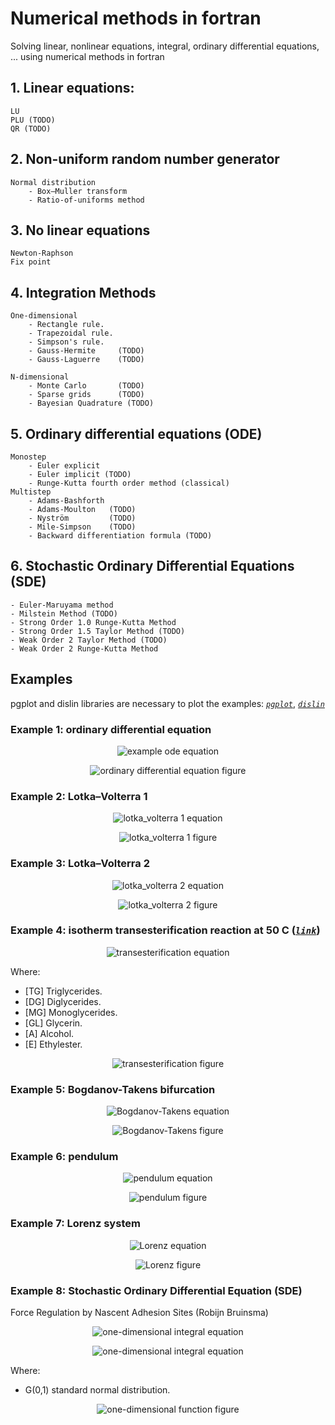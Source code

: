 # Numerical methods in fortran
Solving linear, nonlinear equations, integral, ordinary differential equations, ... using numerical methods in fortran

## 1. Linear equations:
    LU
    PLU (TODO)
    QR (TODO)

## 2. Non-uniform random number generator
    Normal distribution
        - Box–Muller transform
        - Ratio-of-uniforms method

## 3. No linear equations
    Newton-Raphson
    Fix point

## 4. Integration Methods
    One-dimensional
        - Rectangle rule.
        - Trapezoidal rule.
        - Simpson's rule.   
        - Gauss-Hermite     (TODO)
        - Gauss-Laguerre    (TODO)

    N-dimensional
        - Monte Carlo       (TODO)
        - Sparse grids      (TODO)
        - Bayesian Quadrature (TODO)

## 5. Ordinary differential equations (ODE)
    Monostep
        - Euler explicit
        - Euler implicit (TODO)
        - Runge-Kutta fourth order method (classical)
    Multistep
        - Adams-Bashforth
        - Adams-Moulton   (TODO)
        - Nyström         (TODO)
        - Mile-Simpson    (TODO)
        - Backward differentiation formula (TODO)

## 6. Stochastic Ordinary Differential Equations (SDE)
    - Euler-Maruyama method
    - Milstein Method (TODO)
    - Strong Order 1.0 Runge-Kutta Method 
    - Strong Order 1.5 Taylor Method (TODO)
    - Weak Order 2 Taylor Method (TODO)
    - Weak Order 2 Runge-Kutta Method

## Examples
pgplot and dislin libraries are necessary to plot the examples:
*[`pgplot`](http://www.astro.caltech.edu/~tjp/pgplot/)*, *[`dislin`](http://www.mps.mpg.de/dislin)*


### Example 1: ordinary differential equation

<p align="center">
  <img src="http://latex.codecogs.com/gif.latex?%5Cleft%5C%7B%5Cbegin%7Bmatrix%7D%20%26%5Cfrac%7Bdy_1%7D%7Bdt%7D%20%3D%20t&plus;y_1%20%5C%3A%5C%3A%5C%3A%5C%3A%5C%3A%5C%3A%20%26%200%20%5Cleq%20t%20%5Cleq%201%5C%5C%20%26%5Cfrac%7Bdy_2%7D%7Bdt%7D%20%3D%20-y_3-y_2-t%5C%5C%20%26%5Cfrac%7Bdy_3%7D%7Bdt%7D%20%3D%20t-y_1&plus;y_3%5C%5C%20%26y_1%280%29%20%3D%201%20%5C%5C%20%26y_2%280%29%20%3D%201%20%5C%5C%20%26y_3%280%29%20%3D%201%20%5Cend%7Bmatrix%7D%5Cright." alt="example ode equation"/>
</p>

<p align="center">
  <img src="https://github.com/planelles20/numerical_methods_fortran/blob/master/img/plot1.png?raw=true" alt="ordinary differential equation figure"/>
</p>

### Example 2: Lotka–Volterra 1

<p align="center">
  <img src="http://latex.codecogs.com/gif.latex?%5Cleft%5C%7B%5Cbegin%7Bmatrix%7D%20%26%5Cfrac%7Bdy_1%7D%7Bdt%7D%20%3D%200.1y_1-0.02y_1y_2%20%5C%5C%20%26%5Cfrac%7Bdy_2%7D%7Bdt%7D%20%3D%20-0.3y_2&plus;0.01y_1y_2%5C%5C%20%26y_1%280%29%20%3D%2010%20%5C%5C%20%26y_2%280%29%20%3D%205%20%5Cend%7Bmatrix%7D%5Cright." alt="lotka_volterra 1 equation"/>
</p>

<p align="center">
  <img src="https://github.com/planelles20/numerical_methods_fortran/blob/master/img/lotka_volterra1.png?raw=true" alt="lotka_volterra 1 figure"/>
</p>

### Example 3: Lotka–Volterra 2

<p align="center">
  <img src="http://latex.codecogs.com/gif.latex?%5Cleft%5C%7B%5Cbegin%7Bmatrix%7D%20%26%5Cfrac%7Bdy_1%7D%7Bdt%7D%20%3D%200.1y_1-0.001y_1%5E2-0.02y_1y_2%20%5C%3A%5C%3A%5C%3A%5C%3A%5C%3A%5C%3A%20%26%200%20%5Cleq%20t%20%5Cleq%20440%5C%5C%20%26%5Cfrac%7Bdy_2%7D%7Bdt%7D%20%3D%20-0.4y_2&plus;0.02y_1y_2%5C%5C%20%26y_2%280%29%20%3D%2010%20%5C%5C%20%26y_3%280%29%20%3D%205%20%5Cend%7Bmatrix%7D%5Cright." alt="lotka_volterra 2 equation"/>
</p>

<p align="center">
  <img src="https://github.com/planelles20/numerical_methods_fortran/blob/master/img/lotka_volterra2.png?raw=true" alt="lotka_volterra 2 figure"/>
</p>


### Example 4: isotherm transesterification reaction at 50 C (*[`link`](http://www.cubasolar.cu/biblioteca/Ecosolar/Ecosolar22/HTML/articulo02.htm)*)

<p align="center">
  <img src="http://latex.codecogs.com/gif.latex?%5Cleft%5C%7B%5Cbegin%7Bmatrix%7D%20%5Cfrac%7Bd%5BTG%5D%7D%7Bdt%7D%20%3D%20-k_1%5BTG%5D%5BA%5D&plus;k_2%5BDG%5D%5BE%5D%20%26%200%20%5Cleq%20t%20%5Cleq%2025%20min%5C%5C%20%5Cfrac%7Bd%5BDG%5D%7D%7Bdt%7D%20%3D%20-k_3%5BDG%5D%5BA%5D&plus;k_4%5BMG%5D%5BE%5D&plus;k_1%5BTG%5D%5BA%5D-k_2%5BDG%5D%5BE%5D%5C%5C%20%5Cfrac%7Bd%5BMG%5D%7D%7Bdt%7D%20%3D%20-k_5%5BGL%5D%5BE%5D&plus;k_6%5BGL%5D%5BE%5D&plus;k_3%5BDG%5D%5BA%5D-k_4%5BMG%5D%5BE%5D%5C%5C%20%5Cfrac%7Bd%5BGL%5D%7D%7Bdt%7D%20%3D%20k_5%5BMG%5D%5BA%5D-k_6%5BGL%5D%5BE%5D%5C%5C%20%5Cfrac%7Bd%5BE%5D%7D%7Bdt%7D%20%3D%20k_1%5BTG%5D%5BA%5D-k_2%5BDG%5D%5BE%5D&plus;k_3%5BDG%5D%5BE%5D-k_4%5BMG%5D%5BE%5D&plus;k_5%5BMG%5D%5BA%5D-k_6%5BGL%5D%5BE%5D%5C%5C%20%5Cfrac%7Bd%5BE%5D%7D%7Bdt%7D%20%3D%20-k_1%5BTG%5D%5BA%5D&plus;k_2%5BDG%5D%5BE%5D-k_3%5BDG%5D%5BE%5D&plus;k_4%5BMG%5D%5BE%5D-k_5%5BMG%5D%5BA%5D&plus;k_6%5BGL%5D%5BE%5D%5C%5C%20%5BTG%5D%280%29%20%3D%201%20%5C%3A%5C%3A%20mol%5C%5C%20%5BDG%5D%280%29%20%3D%200%20%5C%3A%5C%3A%20mol%5C%5C%20%5BMG%5D%280%29%20%3D%200%20%5C%3A%5C%3A%20mol%5C%5C%20%5BGL%5D%280%29%20%3D%200%20%5C%3A%5C%3A%20mol%5C%5C%20%5C%3A%5C%3A%5C%3A%5BE%5D%280%29%20%3D%200%20%5C%3A%5C%3A%20mol%5C%5C%20%5C%3A%5C%3A%5C%3A%5BA%5D%280%29%20%3D%206%20%5C%3A%5C%3A%20mol%20%5Cend%7Bmatrix%7D%5Cright." alt="transesterification equation"/>
</p>

Where:
<ul>
    <li> [TG] Triglycerides. </li>
    <li> [DG] Diglycerides. </li>
    <li> [MG] Monoglycerides. </li>
    <li> [GL] Glycerin. </li>
    <li> [A]  Alcohol. </li>
    <li> [E]  Ethylester. </li>
</ul>

<p align="center">
  <img src="https://github.com/planelles20/numerical_methods_fortran/blob/master/img/transesterification_isoterm.png?raw=true" alt="transesterification figure"/>
</p>

### Example 5: Bogdanov-Takens bifurcation

<p align="center">
  <img src="http://latex.codecogs.com/gif.latex?%5Cleft%5C%7B%5Cbegin%7Bmatrix%7D%20%26%5Cfrac%7Bdy_1%7D%7Bdt%7D%20%3D%20y_2%20%5C%5C%20%26%5Cfrac%7Bdy_2%7D%7Bdt%7D%20%3D%20%5Cbeta_1&plus;%5Cbeta_2y_1&plus;y_1%5E2%20&plus;%20y_1y_2%5C%5C%20%26%5Cbeta_1%20%3D%20-1%20%5C%5C%20%26%5Cbeta_1%20%3D%201%20%5Cend%7Bmatrix%7D%5Cright." alt="Bogdanov-Takens equation"/>
</p>

<p align="center">
  <img src="https://github.com/planelles20/numerical-methods-fortran/blob/master/img/bogdanov_takens.png?raw=true" alt="Bogdanov-Takens figure"/>
</p>

### Example 6: pendulum

<p align="center">
  <img src="http://latex.codecogs.com/gif.latex?%5Cleft%5C%7B%5Cbegin%7Bmatrix%7D%20%26%5Cfrac%7Bdy_1%7D%7Bdt%7D%20%3D%20y_2%20%26%200%20%5Cleq%20t%20%5Cleq%20250%5C%5C%20%26%5Cfrac%7Bdy_2%7D%7Bdt%7D%20%3D%20-g/l%5Ccdot%20sin%28y_1%29-%5Cfrac%7Bc%7D%7Bm%5Ccdot%20l%7D%20y_2%20%5C%5C%20%26%20y_1%280%29%20%3D%20-%5Cpi%5C%5C%20%26%20y_2%280%29%20%3D%200%5C%5C%20%26%20c%20%3D%201%20%5C%5C%20%26%20g%20%3D%209.8%20%5C%5C%20%26%20l%20%3D%2020%20%5C%5C%20%26%20m%20%3D%202%20%5Cend%7Bmatrix%7D%5Cright." alt="pendulum equation"/>
</p>

<p align="center">
  <img src="https://github.com/planelles20/numerical-methods-fortran/blob/master/img/pendulum.png?raw=true" alt="pendulum figure"/>
</p>

### Example 7: Lorenz system

<p align="center">
  <img src="http://latex.codecogs.com/gif.latex?%5Cleft%5C%7B%5Cbegin%7Bmatrix%7D%20%26%5Cfrac%7Bdy_1%7D%7Bdt%7D%20%3D%20a%28y_2-y_1%29%20%26%200%5Cleq%20t%20%5Cleq%2070%5C%5C%20%26%5Cfrac%7Bdy_2%7D%7Bdt%7D%20%3D%20y_1%28b-y_3%29-y_2%20%5C%5C%20%26%5Cfrac%7Bdy_3%7D%7Bdt%7D%20%3D%20y_1y_2-cy_3%20%5C%5C%20%26%20y_1%280%29%20%3D%200%5C%5C%20%26%20y_2%280%29%20%3D%201%5C%5C%20%26%20y_3%280%29%20%3D%201%20%5C%5C%20%26%20a%20%3D%2010%20%5C%5C%20%26%20b%20%3D%2028%20%5C%5C%20%26%20c%20%3D%208/3%20%5Cend%7Bmatrix%7D%5Cright." alt="Lorenz equation"/>
</p>

<p align="center">
  <img src="https://github.com/planelles20/numerical-methods-fortran/blob/master/img/lorenz.png?raw=true" alt="Lorenz figure"/>
</p>

### Example 8: Stochastic Ordinary Differential Equation (SDE)
Force Regulation by Nascent Adhesion Sites (Robijn Bruinsma)

<p align="center">
  <img src="http://latex.codecogs.com/gif.latex?%5Cleft%5C%7B%5Cbegin%7Bmatrix%7D%20%5Cfrac%7BdX%7D%7Bdt%7D%20%3D%20-%5Cfrac%7Bk%7D%7B%5Cgamma_B%7DX&plus;%5Cfrac%7BF%7D%7B%5Cgamma_B%7D&plus;%5Cfrac%7Bf%28t%29_B%7D%7B%5Cgamma_B%7D%20%26%200%20%5Cleq%20t%20%5Cleq%20100%20%5C%5C%20%5C%5C%20%5Cfrac%7BdZ%7D%7Bdt%7D%20%3D%20-%5Cfrac%7BF%7D%7B%5Cgamma_R%7D%20&plus;%20%5Cfrac%7BT%7D%7B%5Cgamma_R%7D%20&plus;%20%5Cfrac%7Bf%28t%29_R%7D%7B%5Cgamma_R%7D%5C%5C%20%5C%5C%20X%280%29%20%3D%200%20%5C%3A%5C%3A%20nm%20%5C%5C%20Z%280%29%20%3D%20-10%20%5C%3A%5C%3A%20nm%20%5Cend%7Bmatrix%7D%5Cright." alt="one-dimensional integral equation"/>
</p>

<p align="center">
  <img src="http://latex.codecogs.com/gif.latex?%5Crho%20%3D%20Z%20-%20X%20%5C%5C%20%5C%5C%20F%20%3D%20%5Cfrac%7Bd%20U%7D%7Bd%20%5Crho%7D%20%3D%20%5Cfrac%7Bd%7D%7Bd%20%5Crho%7D%20%5Cleft%28-%5CDelta%20U%20e%5E%7B%5Cleft%28%20-%5Cfrac%7B-%5Crho%5E2%7D%7B%5Crho_f%5E2%7D%20%5Cright%29%7D%20%5Cright%20%29%20%3D%202%5Crho%20%5Cfrac%7B%5CDelta%20U%7D%7B%5Crho_f%5E2%7De%5E%7B%5Cleft%28%20-%5Cfrac%7B-%5Crho%5E2%7D%7B%5Crho_f%5E2%7D%20%5Cright%29%7D%20%5C%5C%20f%28t%29_B%20%3D%20%5Csigma_B%20%5Csqrt%7B%5CDelta%20t%7D%5Ccdot%20G%280%2C1%29%5C%5C%20f%28t%29_R%20%3D%20%5Csigma_R%20%5Csqrt%7B%5CDelta%20t%7D%5Ccdot%20G%280%2C1%29" alt="one-dimensional integral equation"/>
</p>

Where:
<ul>
    <li> G(0,1) standard normal distribution. </li>
</ul>

<p align="center">
  <img src="https://github.com/planelles20/numerical-methods-fortran/blob/master/img/bruinsma.png?raw=true" alt="one-dimensional function figure"/>
</p>
